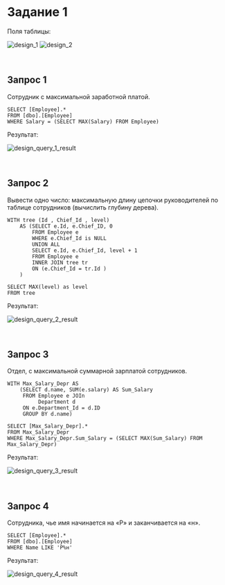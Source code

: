 <h1>Задание 1</h1>
<p>Поля таблицы:</p>

![design_1](https://user-images.githubusercontent.com/35968157/229619185-cf566b19-12fa-4078-b612-6d30d8baac72.png)
![design_2](https://user-images.githubusercontent.com/35968157/229619202-091c58ef-df79-42e8-b69a-be759bbb4204.png)


<br/>
<h2>Запрос 1</h2>
<p>Сотрудник с максимальной заработной платой.</p>

```
SELECT [Employee].*
FROM [dbo].[Employee]
WHERE Salary = (SELECT MAX(Salary) FROM Employee)
```

<p>Результат: </p>

![design_query_1_result](https://user-images.githubusercontent.com/35968157/229619333-92811f6e-47d9-4af9-8e48-d0a6e2916a67.png)

<br/>
<h2>Запрос 2</h2>
<p>Вывести одно число: максимальную длину цепочки руководителей по таблице сотрудников (вычислить глубину дерева).</p>

```
WITH tree (Id , Chief_Id , level)
	AS (SELECT e.Id, e.Chief_ID, 0
		FROM Employee e
		WHERE e.Chief_Id is NULL
		UNION ALL
		SELECT e.Id, e.Chief_Id, level + 1
		FROM Employee e
		INNER JOIN tree tr
		ON (e.Chief_Id = tr.Id )
	)

SELECT MAX(level) as level
FROM tree
```

<p>Результат: </p>

![design_query_2_result](https://user-images.githubusercontent.com/35968157/229619555-2faca9f4-01f0-4118-b8dc-a530875cbe70.png)

<br/>
<h2>Запрос 3</h2>
<p>Отдел, с максимальной суммарной зарплатой сотрудников.</p>

```
WITH Max_Salary_Depr AS
	(SELECT d.name, SUM(e.salary) AS Sum_Salary
	 FROM Employee e JOIn
		  Department d
	 ON e.Department_Id = d.ID
	 GROUP BY d.name)

SELECT [Max_Salary_Depr].*
FROM Max_Salary_Depr
WHERE Max_Salary_Depr.Sum_Salary = (SELECT MAX(Sum_Salary) FROM Max_Salary_Depr)
```

<p>Результат: </p>

![design_query_3_result](https://user-images.githubusercontent.com/35968157/229620713-dee7a370-ce12-49af-9e2b-302522c7c1b2.png)

<br/>
<h2>Запрос 4</h2>
<p>Cотрудника, чье имя начинается на «Р» и заканчивается на «н».</p>

```
SELECT [Employee].*
FROM [dbo].[Employee]
WHERE Name LIKE 'Р%н'
```

<p>Результат: </p>

![design_query_4_result](https://user-images.githubusercontent.com/35968157/229620747-39f62f4d-fe04-4c3a-a514-ba2e0a7d7252.png)
